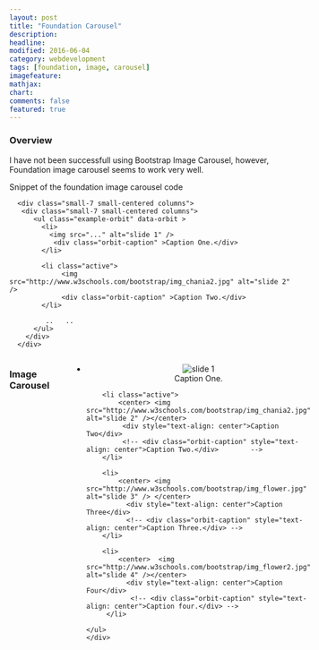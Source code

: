 ```yaml
---
layout: post
title: "Foundation Carousel"
description: 
headline: 
modified: 2016-06-04
category: webdevelopment
tags: [foundation, image, carousel]
imagefeature: 
mathjax: 
chart: 
comments: false
featured: true
---
```

<style>
.orbit-container .orbit-prev  {
x:+250px;
}
.orbit-container .orbit-prev: hover {
x:+250px;
}
.orbit-container .orbit-next  {
x:-800px;
}
.orbit-container .orbit-next:hover  {
x:-800px;
}
</style>

### Overview

I have not been successfull using Bootstrap Image Carousel, however, Foundation image carousel seems to work very well.

Snippet of the foundation image carousel code



````
  <div class="small-7 small-centered columns">
   <div class="small-7 small-centered columns">
      <ul class="example-orbit" data-orbit >	
		<li>
		  <img src="..." alt="slide 1" />
		   <div class="orbit-caption" >Caption One.</div>
		</li>

		<li class="active">
			 <img src="http://www.w3schools.com/bootstrap/img_chania2.jpg" alt="slide 2" /> 
			 <div class="orbit-caption" >Caption Two.</div>		 
		</li>
		
		 ..   ..
      </ul>
	</div>
  </div>		 

````  
  

<!--   Foundation Image Carousel   1-->		
 	
 <div class="small-9 small-centered columns">
 <h3>Image Carousel</h3>
  <br/>
	<div class="small-9 small-centered columns">
    <ul class="example-orbit" data-orbit >	
		<li>
			<center> <img src="http://www.w3schools.com/bootstrap/img_chania.jpg" alt="slide 1" /></center>
		   <div style="text-align: center">Caption One.</div>
		</li>

		<li class="active">
			<center> <img src="http://www.w3schools.com/bootstrap/img_chania2.jpg" alt="slide 2" /></center> 
		     <div style="text-align: center">Caption Two</div>
			 <!-- <div class="orbit-caption" style="text-align: center">Caption Two.</div>		  -->
		</li>

		<li>
			<center> <img src="http://www.w3schools.com/bootstrap/img_flower.jpg" alt="slide 3" /> </center>
		      <div style="text-align: center">Caption Three</div>
			  <!-- <div class="orbit-caption" style="text-align: center">Caption Three.</div> -->
		</li>

		<li>
			<center>  <img src="http://www.w3schools.com/bootstrap/img_flower2.jpg" alt="slide 4" /></center>
		      <div style="text-align: center">Caption Four</div>
			   <!-- <div class="orbit-caption" style="text-align: center">Caption four.</div> -->
		 </li> 

    </ul>
	</div>
   </div>
   

   
 <!--  End  Foundation Image Carousel   1-->	 
  
  <br/>
  
  
